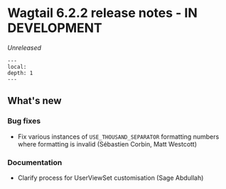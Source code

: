 # Wagtail 6.2.2 release notes - IN DEVELOPMENT

_Unreleased_

```{contents}
---
local:
depth: 1
---
```

## What's new


### Bug fixes

 * Fix various instances of `USE_THOUSAND_SEPARATOR` formatting numbers where formatting is invalid (Sébastien Corbin, Matt Westcott)


### Documentation

 * Clarify process for UserViewSet customisation (Sage Abdullah)
